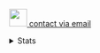 <a href="https://www.linkedin.com/in/kullaphat-kajhan-ab64232a9/" target="_blank" rel="noreferrer"> <picture> <source media="(prefers-color-scheme: dark)" srcset="https://raw.githubusercontent.com/danielcranney/readme-generator/main/public/icons/socials/linkedin-dark.svg" /> <source media="(prefers-color-scheme: light)" srcset="https://raw.githubusercontent.com/danielcranney/readme-generator/main/public/icons/socials/linkedin.svg" /> <img src="https://raw.githubusercontent.com/danielcranney/readme-generator/main/public/icons/socials/linkedin.svg" width="32" height="32" /> </picture> </a>
<a href="mailto:kullaphatkajhan@gmail.com"> contact via email </a> 

<details>
  <summary>Stats</summary>
  <img src="https://github-readme-stats.vercel.app/api?username=kullph&show_icons=true&theme=light">
  <img src="https://github-readme-stats.vercel.app/api/top-langs/?username=kullph&show_icons=true&theme=light&layout=compact&langs_count=12&hide=jupyter+notebook&&count_private=true">
  <img src="https://streak-stats.demolab.com/?user=kullph&theme=light">
</details>
